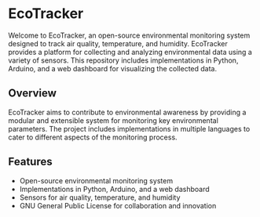 # EcoTracker

Welcome to EcoTracker, an open-source environmental monitoring system designed to track air quality, temperature, and humidity. EcoTracker provides a platform for collecting and analyzing environmental data using a variety of sensors. This repository includes implementations in Python, Arduino, and a web dashboard for visualizing the collected data.

## Overview

EcoTracker aims to contribute to environmental awareness by providing a modular and extensible system for monitoring key environmental parameters. The project includes implementations in multiple languages to cater to different aspects of the monitoring process.

## Features

- Open-source environmental monitoring system
- Implementations in Python, Arduino, and a web dashboard
- Sensors for air quality, temperature, and humidity
- GNU General Public License for collaboration and innovation
